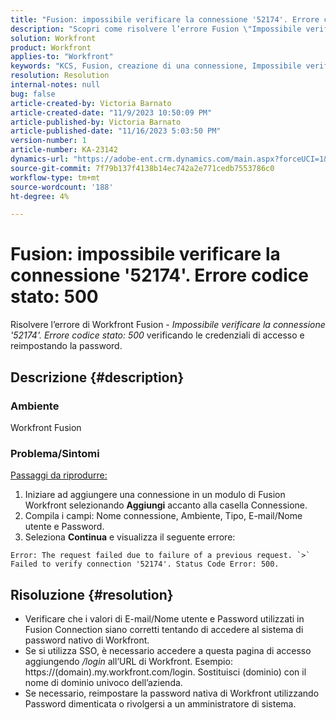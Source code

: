 ```yaml
---
title: "Fusion: impossibile verificare la connessione '52174'. Errore codice stato: 500"
description: "Scopri come risolvere l’errore Fusion \"Impossibile verificare la connessione '52174'. Errore codice stato: 500\""
solution: Workfront
product: Workfront
applies-to: "Workfront"
keywords: "KCS, Fusion, creazione di una connessione, Impossibile verificare la connessione '52174'. Codice di stato Errore: 500, Errore, Adobe Workfront, Fusion, Risoluzione dei problemi"
resolution: Resolution
internal-notes: null
bug: false
article-created-by: Victoria Barnato
article-created-date: "11/9/2023 10:50:09 PM"
article-published-by: Victoria Barnato
article-published-date: "11/16/2023 5:03:50 PM"
version-number: 1
article-number: KA-23142
dynamics-url: "https://adobe-ent.crm.dynamics.com/main.aspx?forceUCI=1&pagetype=entityrecord&etn=knowledgearticle&id=29166652-527f-ee11-8179-6045bd006b3d"
source-git-commit: 7f79b137f4138b14ec742a2e771cedb7553786c0
workflow-type: tm+mt
source-wordcount: '188'
ht-degree: 4%

---
```


# Fusion: impossibile verificare la connessione &#39;52174&#39;. Errore codice stato: 500


Risolvere l’errore di Workfront Fusion - *Impossibile verificare la connessione &#39;52174&#39;. Errore codice stato: 500* verificando le credenziali di accesso e reimpostando la password.

## Descrizione {#description}


### Ambiente

Workfront Fusion

### Problema/Sintomi

<u>Passaggi da riprodurre:</u>

1. Iniziare ad aggiungere una connessione in un modulo di Fusion Workfront selezionando <b>Aggiungi</b> accanto alla casella Connessione.
2. Compila i campi: Nome connessione, Ambiente, Tipo, E-mail/Nome utente e Password.
3. Seleziona <b>Continua</b> e visualizza il seguente errore:



```
Error: The request failed due to failure of a previous request. `>`  Failed to verify connection '52174'. Status Code Error: 500.
```



## Risoluzione {#resolution}


- Verificare che i valori di E-mail/Nome utente e Password utilizzati in Fusion Connection siano corretti tentando di accedere al sistema di password nativo di Workfront.
- Se si utilizza SSO, è necessario accedere a questa pagina di accesso aggiungendo */login* all’URL di Workfront. Esempio: https://(domain).my.workfront.com/login. Sostituisci (dominio) con il nome di dominio univoco dell’azienda.
- Se necessario, reimpostare la password nativa di Workfront utilizzando Password dimenticata o rivolgersi a un amministratore di sistema.


